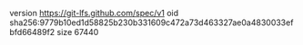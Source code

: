 version https://git-lfs.github.com/spec/v1
oid sha256:9779b10ed1d58825b230b331609c472a73d463327ae0a4830033efbfd66489f2
size 67440
